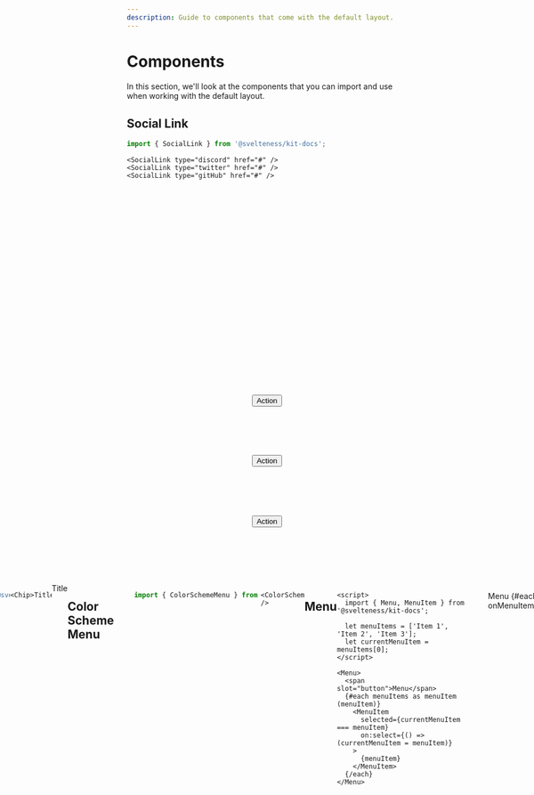 ```yaml
---
description: Guide to components that come with the default layout.
---
```


# Components

In this section, we'll look at the components that you can import and use when working with
the default layout.

## Social Link

<script>
import { SocialLink } from '$lib';
</script>

```js copy
import { SocialLink } from '@svelteness/kit-docs';
```

```svelte copy
<SocialLink type="discord" href="#" />
<SocialLink type="twitter" href="#" />
<SocialLink type="gitHub" href="#" />
```

<div style="display: flex; justify-content: center;">
  <SocialLink type="discord" href="#" />
  <div style="margin: 0 1rem;" />
  <SocialLink type="twitter" href="#" />
  <div style="margin: 0 1rem;" />
  <SocialLink type="gitHub" href="#" />
</div>

## Tabbed Links

```js copy
import { TabbedLinks } from '@svelteness/kit-docs';
```

```svelte copy
<TabbedLinks
  links={[
    { title: 'First Tab', href: '/first-tab-link' },
    { title: 'Second Tab', href: '/second-tab-link' },
  ]}
/>
```

<div style="display: flex; justify-content: center;">
  <TabbedLinks 
    links={[
      { title: 'First Tab', href: '/docs/default-layout/components' },
      { title: 'Second Tab', href: '#' },
    ]} 
  />
</div>

## Button

<script>
import { Button } from '$lib';
</script>

```js copy
import { Button } from '@svelteness/kit-docs';
```

### Default

```svelte copy
<Button>Action</Button>
```

<div style="display: flex; justify-content: center;">
  <Button>Action</Button>
</div>

### Link

```svelte copy
<Button href="#">Action</Button>
```

<div style="display: flex; justify-content: center;">
  <Button href="#">Action</Button>
</div>

### Raised

```svelte copy
<Button type="raised">Action</Button>
```

<div style="display: flex; justify-content: center;">
  <Button type="raised">Action</Button>
</div>

### Arrow

```svelte copy
<Button arrow="left">Previous</Button>
<Button arrow="right">Next</Button>
```

<div style="display: flex; justify-content: center;">
  <Button arrow="left">Previous</Button>
  <div style="margin: 0 1.5rem;" />
  <Button arrow="right">Next</Button>
</div>

## Select

<script>
import { Select } from '$lib';
</script>

```svelte copy
<script>
  import { Select } from '@svelteness/kit-docs';

  let options = ['Option A', 'Option B', 'Option C'];
  let value = options[0];
</script>

<Select title="Title" {options} bind:value />
```

<div style="display: flex; justify-content: center;">
  <Select title="Title" options={['Option A', 'Option B', 'Option C']} />
</div>

## Chip

<script>
import { Chip } from '$lib';
</script>

```js copy
import { Chip } from '@svelteness/kit-docs';
```

```svelte copy
<Chip>Title</Chip>
```

<div style="display: flex; justify-content: center;">
  <Chip>Title</Chip>
</div>

## Color Scheme Menu

<script>
import { ColorSchemeMenu } from '$lib';
</script>

```js copy
import { ColorSchemeMenu } from '@svelteness/kit-docs';
```

```svelte copy
<ColorSchemeMenu />
```

<div style="display: flex; justify-content: center;">
  <ColorSchemeMenu />
</div>

## Menu

<script>
import { Menu, MenuItem } from '$lib';

let menuItems = ['Item 1', 'Item 2', 'Item 3'];
let currentMenuItem = menuItems[0];

function onMenuItemSelect(item) {
  currentMenuItem = item;
}
</script>

```svelte copy
<script>
  import { Menu, MenuItem } from '@svelteness/kit-docs';

  let menuItems = ['Item 1', 'Item 2', 'Item 3'];
  let currentMenuItem = menuItems[0];
</script>

<Menu>
  <span slot="button">Menu</span>
  {#each menuItems as menuItem (menuItem)}
    <MenuItem
      selected={currentMenuItem === menuItem}
      on:select={() => (currentMenuItem = menuItem)}
    >
      {menuItem}
    </MenuItem>
  {/each}
</Menu>
```

<div style="display: flex; justify-content: center;">
  <Menu>
    <span slot="button">Menu</span>
    {#each menuItems as menuItem (menuItem)}
      <MenuItem selected={currentMenuItem === menuItem} on:select={() => onMenuItemSelect(menuItem)}>
        {menuItem}
      </MenuItem>
    {/each}
  </Menu>
</div>

## Popover

<script>
import { Popover } from '$lib';
</script>

```svelte copy
<script>
  import { Popover } from '@svelteness/kit-docs';
</script>

<Popover overlay>
  <span slot="button">Popover</span>
  Content here.
</Popover>
```

<div style="display: flex; justify-content: center;">
  <Popover overlay>
    <span slot="button">Popover</span>
    Content here.
  </Popover>
</div>
